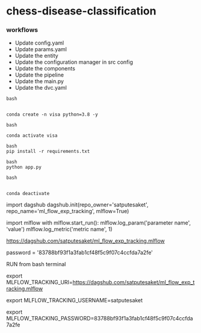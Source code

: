 # chess-disease-classification


### workflows

- Update config.yaml
- Update params.yaml
- Update the entity
- Update the configuration manager in src config
- Update the components
- Update the pipeline
- Update the main.py
- Update the dvc.yaml

```
bash


conda create -n visa python=3.8 -y
```

```
bash

conda activate visa     
```

```
bash
pip install -r requirements.txt

```
```
bash
python app.py
```

```
bash


conda deactivate

```


import dagshub
dagshub.init(repo_owner='satputesaket', repo_name='ml_flow_exp_tracking', mlflow=True)

import mlflow
with mlflow.start_run():
  mlflow.log_param('parameter name', 'value')
  mlflow.log_metric('metric name', 1)


  https://dagshub.com/satputesaket/ml_flow_exp_tracking.mlflow


password = '83788bf93f1a3fab1cf48f5c9f07c4ccfda7a2fe'


RUN from bash terminal

export MLFLOW_TRACKING_URI=https://dagshub.com/satputesaket/ml_flow_exp_tracking.mlflow

export MLFLOW_TRACKING_USERNAME=satputesaket 

export MLFLOW_TRACKING_PASSWORD=83788bf93f1a3fab1cf48f5c9f07c4ccfda7a2fe

